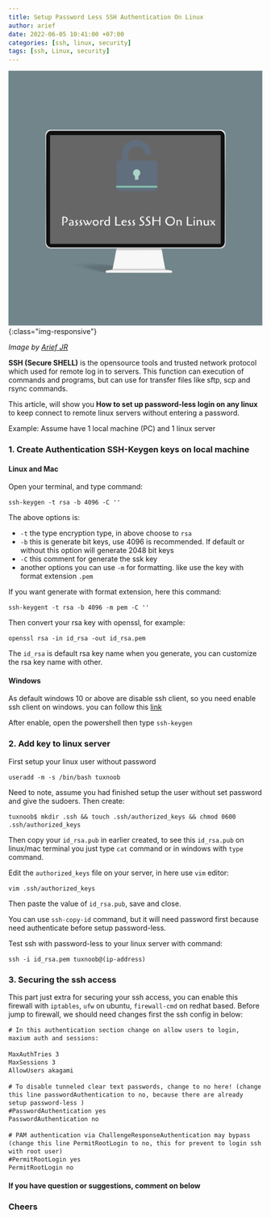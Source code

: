 ```yaml
---
title: Setup Password Less SSH Authentication On Linux
author: arief
date: 2022-06-05 10:41:00 +07:00
categories: [ssh, linux, security]
tags: [ssh, Linux, security]
---
```


![Desktop View](/assets/images/passwordless.png){:class="img-responsive"}

_Image by [Arief JR](https://linkedin.com/in/arief-jr)_

**SSH (Secure SHELL)** is the opensource tools and trusted network protocol which used for remote log in to servers. This function can execution of commands and programs, but can use for transfer files like sftp, scp and rsync commands.

This article, will show you **How to set up password-less login on any linux** to keep connect to remote linux servers without entering a password.

Example: Assume have 1 local machine (PC) and 1 linux server

### 1. Create Authentication SSH-Keygen keys on local machine

#### Linux and Mac

Open your terminal, and type command:

```
ssh-keygen -t rsa -b 4096 -C ''
```

The above options is:
- `-t` the type encryption type, in above choose to `rsa`
- `-b` this is generate bit keys, use 4096 is recommended. If default or without this option will generate 2048 bit keys
- `-C` this comment for generate the ssk key
- another options you can use `-m` for formatting. like use the key with format extension `.pem`

If you want generate with format extension, here this command:

```
ssh-keygent -t rsa -b 4096 -m pem -C '' 
```

Then convert your rsa key with openssl, for example:

```
openssl rsa -in id_rsa -out id_rsa.pem
```

The `id_rsa` is default rsa key name when you generate, you can customize the rsa key name with other.

#### Windows

As default windows 10 or above are disable ssh client, so you need enable ssh client on windows. you can follow this [link](https://docs.microsoft.com/en-us/windows-server/administration/openssh/openssh_install_firstuse)

After enable, open the powershell then type `ssh-keygen` 

### 2. Add key to linux server

First setup your linux user without password

```
useradd -m -s /bin/bash tuxnoob
```

Need to note, assume you had finished setup the user without set password and give the sudoers. Then create:

```
tuxnoob$ mkdir .ssh && touch .ssh/authorized_keys && chmod 0600 .ssh/authorized_keys
```

Then copy your `id_rsa.pub` in earlier created, to see this `id_rsa.pub` on linux/mac terminal you just type `cat` command or in windows with `type` command.

Edit the `authorized_keys` file on your server, in here use `vim` editor:

```
vim .ssh/authorized_keys
```

Then paste the value of `id_rsa.pub`, save and close.

You can use `ssh-copy-id` command, but it will need password first because need authenticate before setup password-less.

Test ssh with password-less to your linux server with command:

```
ssh -i id_rsa.pem tuxnoob@(ip-address)
```


### 3. Securing the ssh access

This part just extra for securing your ssh access, you can enable this firewall with `iptables`, `ufw` on ubuntu, `firewall-cmd` on redhat based. Before jump to firewall, we should need changes first the ssh config in below:

```
# In this authentication section change on allow users to login, maxium auth and sessions:

MaxAuthTries 3
MaxSessions 3
AllowUsers akagami

# To disable tunneled clear text passwords, change to no here! (change this line passwordAuthentication to no, because there are already setup password-less )
#PasswordAuthentication yes
PasswordAuthentication no

# PAM authentication via ChallengeResponseAuthentication may bypass (change this line PermitRootLogin to no, this for prevent to login ssh with root user)
#PermitRootLogin yes
PermitRootLogin no

```

#### If you have question or suggestions, comment on below

### **Cheers**